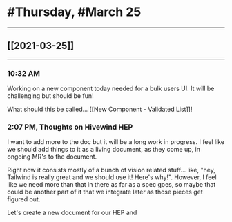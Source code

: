 # #Thursday, #March 25
---

## [[2021-03-25]]

---

### 10:32 AM

Working on a new component today needed for a bulk users UI. It will be challenging but should be fun!

What should this be called... [[New Component - Validated List]]!

### 2:07 PM, Thoughts on Hivewind HEP

I want to add more to the doc but it will be a long work in progress. I feel like we should  add things to it as a living document, as they come up, in ongoing MR's to the document.

Right now it consists mostly of a bunch of vision related stuff... like, "hey, Tailwind is really great and we should use it! Here's why!". However, I feel like we need more than that in there as far as a spec goes, so maybe that could be another part of it that we integrate later as those pieces get figured out.

Let's create a new document for our HEP and 


